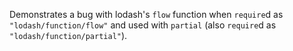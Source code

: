 Demonstrates a bug with lodash's `flow` function
when `require`d as `"lodash/function/flow"`
and used with `partial`
(also `require`d as `"lodash/function/partial"`).
